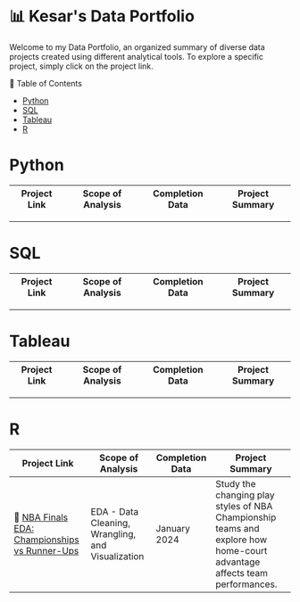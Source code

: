 # 📊 Kesar's Data Portfolio

Welcome to my Data Portfolio, an organized summary of diverse data projects created using different analytical tools. To explore a specific project, simply click on the project link.

📄 Table of Contents
- [Python](#Python)
- [SQL](#SQL)
- [Tableau](#Tableau)
- [R](#R)

# Python
| Project Link | Scope of Analysis | Completion Data | Project Summary |
|---| ---|---|---|


***

# SQL
| Project Link | Scope of Analysis | Completion Data | Project Summary |
|---| ---|---|---|

***

# Tableau
| Project Link | Scope of Analysis | Completion Data | Project Summary |
|---| ---|---|---|

***

# R
| Project Link | Scope of Analysis | Completion Data | Project Summary |
|---| ---|---|---|
|🏀 [NBA Finals EDA: Championships vs Runner-Ups](https://github.com/KesarSidhu/DataProjects/tree/main/R/NBA%20Finals%20EDA%20Championships%20vs%20Runner-Ups) | EDA - Data Cleaning, Wrangling, and Visualization | January 2024 | Study the changing play styles of NBA Championship teams and explore how home-court advantage affects team performances.
